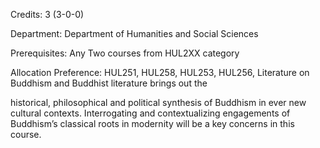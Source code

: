 Credits: 3 (3-0-0)

Department: Department of Humanities and Social Sciences

Prerequisites: Any Two courses from HUL2XX category 

Allocation Preference: HUL251, HUL258, HUL253, HUL256, Literature on Buddhism and Buddhist literature brings out the

historical, philosophical and political synthesis of Buddhism in ever new cultural contexts. Interrogating and contextualizing engagements of Buddhism’s classical roots in modernity will be a key concerns in this course.